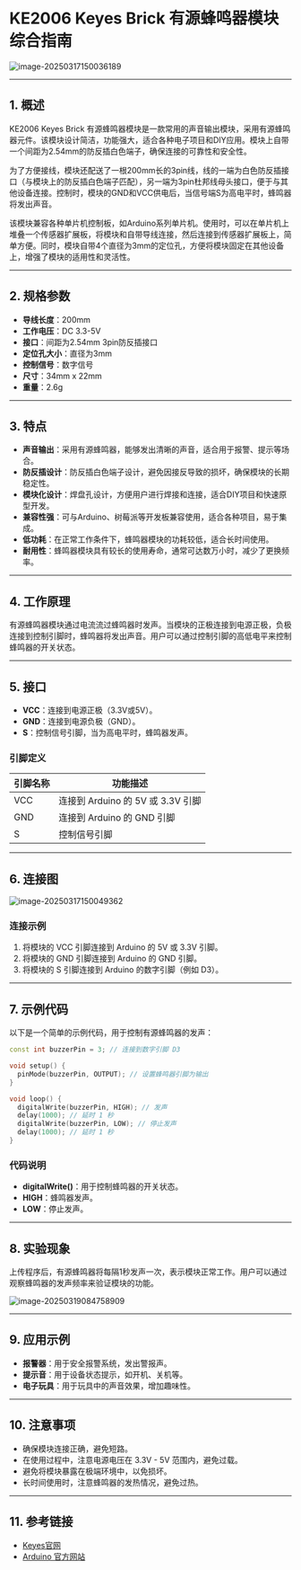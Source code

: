 # KE2006 Keyes Brick 有源蜂鸣器模块综合指南

![image-20250317150036189](media/image-20250317150036189.png)

---

## 1. 概述
KE2006 Keyes Brick 有源蜂鸣器模块是一款常用的声音输出模块，采用有源蜂鸣器元件。该模块设计简洁，功能强大，适合各种电子项目和DIY应用。模块上自带一个间距为2.54mm的防反插白色端子，确保连接的可靠性和安全性。

为了方便接线，模块还配送了一根200mm长的3pin线，线的一端为白色防反插接口（与模块上的防反插白色端子匹配），另一端为3pin杜邦线母头接口，便于与其他设备连接。控制时，模块的GND和VCC供电后，当信号端S为高电平时，蜂鸣器将发出声音。

该模块兼容各种单片机控制板，如Arduino系列单片机。使用时，可以在单片机上堆叠一个传感器扩展板，将模块和自带导线连接，然后连接到传感器扩展板上，简单方便。同时，模块自带4个直径为3mm的定位孔，方便将模块固定在其他设备上，增强了模块的适用性和灵活性。

---

## 2. 规格参数
- **导线长度**：200mm  
- **工作电压**：DC 3.3-5V  
- **接口**：间距为2.54mm 3pin防反插接口  
- **定位孔大小**：直径为3mm  
- **控制信号**：数字信号  
- **尺寸**：34mm x 22mm 
- **重量**：2.6g  

---

## 3. 特点
- **声音输出**：采用有源蜂鸣器，能够发出清晰的声音，适合用于报警、提示等场合。
- **防反插设计**：防反插白色端子设计，避免因接反导致的损坏，确保模块的长期稳定性。
- **模块化设计**：焊盘孔设计，方便用户进行焊接和连接，适合DIY项目和快速原型开发。
- **兼容性强**：可与Arduino、树莓派等开发板兼容使用，适合各种项目，易于集成。
- **低功耗**：在正常工作条件下，蜂鸣器模块的功耗较低，适合长时间使用。
- **耐用性**：蜂鸣器模块具有较长的使用寿命，通常可达数万小时，减少了更换频率。

---

## 4. 工作原理
有源蜂鸣器模块通过电流流过蜂鸣器时发声。当模块的正极连接到电源正极，负极连接到控制引脚时，蜂鸣器将发出声音。用户可以通过控制引脚的高低电平来控制蜂鸣器的开关状态。

---

## 5. 接口
- **VCC**：连接到电源正极（3.3V或5V）。
- **GND**：连接到电源负极（GND）。
- **S**：控制信号引脚，当为高电平时，蜂鸣器发声。

### 引脚定义
| 引脚名称 | 功能描述                     |
|----------|------------------------------|
| VCC      | 连接到 Arduino 的 5V 或 3.3V 引脚   |
| GND      | 连接到 Arduino 的 GND 引脚  |
| S        | 控制信号引脚                |

---

## 6. 连接图
![image-20250317150049362](media/image-20250317150049362.png)

### 连接示例
1. 将模块的 VCC 引脚连接到 Arduino 的 5V 或 3.3V 引脚。
2. 将模块的 GND 引脚连接到 Arduino 的 GND 引脚。
3. 将模块的 S 引脚连接到 Arduino 的数字引脚（例如 D3）。

---

## 7. 示例代码
以下是一个简单的示例代码，用于控制有源蜂鸣器的发声：
```cpp
const int buzzerPin = 3; // 连接到数字引脚 D3

void setup() {
  pinMode(buzzerPin, OUTPUT); // 设置蜂鸣器引脚为输出
}

void loop() {
  digitalWrite(buzzerPin, HIGH); // 发声
  delay(1000); // 延时 1 秒
  digitalWrite(buzzerPin, LOW); // 停止发声
  delay(1000); // 延时 1 秒
}
```

### 代码说明
- **digitalWrite()**：用于控制蜂鸣器的开关状态。
- **HIGH**：蜂鸣器发声。
- **LOW**：停止发声。

---

## 8. 实验现象
上传程序后，有源蜂鸣器将每隔1秒发声一次，表示模块正常工作。用户可以通过观察蜂鸣器的发声频率来验证模块的功能。

![image-20250319084758909](media/image-20250319084758909.png)

---

## 9. 应用示例
- **报警器**：用于安全报警系统，发出警报声。
- **提示音**：用于设备状态提示，如开机、关机等。
- **电子玩具**：用于玩具中的声音效果，增加趣味性。

---

## 10. 注意事项
- 确保模块连接正确，避免短路。
- 在使用过程中，注意电源电压在 3.3V - 5V 范围内，避免过载。
- 避免将模块暴露在极端环境中，以免损坏。
- 长时间使用时，注意蜂鸣器的发热情况，避免过热。

---

## 11. 参考链接
- [Keyes官网](http://www.keyes-robot.com/)  
- [Arduino 官方网站](https://www.arduino.cc)  

